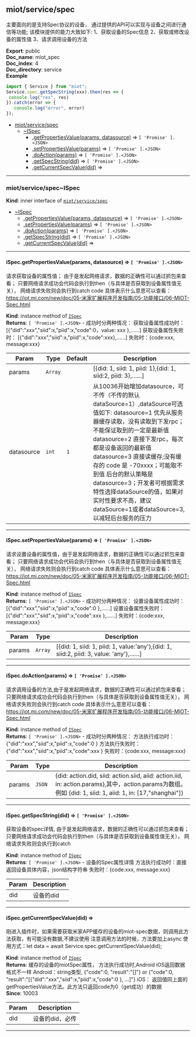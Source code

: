 <a name="module_miot/service/spec"></a>

## miot/service/spec
主要面向的是支持Spec协议的设备， 通过提供的API可以实现与设备之间进行通信等功能;
该模块提供的能力大致如下:
1、获取设备的Spec信息  2、获取或修改设备的属性值  3、请求调用设备的方法

**Export**: public  
**Doc_name**: miot_spec  
**Doc_index**: 4  
**Doc_directory**: service  
**Example**  
```js
import { Service } from "miot";
Service.spec.getSpecString(xxx).then(res => {
 console.log("res", res)
}).catch(error => {
   console.log("error", error)
});
```

* [miot/service/spec](#module_miot/service/spec)
    * [~ISpec](#module_miot/service/spec..ISpec)
        * [.getPropertiesValue(params, datasource)](#module_miot/service/spec..ISpec+getPropertiesValue) ⇒ <code>[ &#x27;Promise&#x27; ].&lt;JSON&gt;</code>
        * [.setPropertiesValue(params)](#module_miot/service/spec..ISpec+setPropertiesValue) ⇒ <code>[ &#x27;Promise&#x27; ].&lt;JSON&gt;</code>
        * [.doAction(params)](#module_miot/service/spec..ISpec+doAction) ⇒ <code>[ &#x27;Promise&#x27; ].&lt;JSON&gt;</code>
        * [.getSpecString(did)](#module_miot/service/spec..ISpec+getSpecString) ⇒ <code>[ &#x27;Promise&#x27; ].&lt;JSON&gt;</code>
        * [.getCurrentSpecValue(did)](#module_miot/service/spec..ISpec+getCurrentSpecValue) ⇒


* * *

<a name="module_miot/service/spec..ISpec"></a>

### miot/service/spec~ISpec
**Kind**: inner interface of [<code>miot/service/spec</code>](#module_miot/service/spec)  

* [~ISpec](#module_miot/service/spec..ISpec)
    * [.getPropertiesValue(params, datasource)](#module_miot/service/spec..ISpec+getPropertiesValue) ⇒ <code>[ &#x27;Promise&#x27; ].&lt;JSON&gt;</code>
    * [.setPropertiesValue(params)](#module_miot/service/spec..ISpec+setPropertiesValue) ⇒ <code>[ &#x27;Promise&#x27; ].&lt;JSON&gt;</code>
    * [.doAction(params)](#module_miot/service/spec..ISpec+doAction) ⇒ <code>[ &#x27;Promise&#x27; ].&lt;JSON&gt;</code>
    * [.getSpecString(did)](#module_miot/service/spec..ISpec+getSpecString) ⇒ <code>[ &#x27;Promise&#x27; ].&lt;JSON&gt;</code>
    * [.getCurrentSpecValue(did)](#module_miot/service/spec..ISpec+getCurrentSpecValue) ⇒


* * *

<a name="module_miot/service/spec..ISpec+getPropertiesValue"></a>

#### iSpec.getPropertiesValue(params, datasource) ⇒ <code>[ &#x27;Promise&#x27; ].&lt;JSON&gt;</code>
请求获取设备的属性值； 由于是发起网络请求，数据的正确性可以通过抓包来查看；
只要网络请求成功会代码会执行到then（与具体是否获取到设备属性值无关）， 网络请求失败则会执行到catch
code 具体表示什么意思可以查看： https://iot.mi.com/new/doc/05-米家扩展程序开发指南/05-功能接口/06-MIOT-Spec.html

**Kind**: instance method of [<code>ISpec</code>](#module_miot/service/spec..ISpec)  
**Returns**: <code>[ &#x27;Promise&#x27; ].&lt;JSON&gt;</code> - 成功时分两种情况：
获取设备属性成功时： [{"did":"xxx","siid":x,"piid":x,"code":0，value: xxx },……]
获取设备属性失败时： [{"did":"xxx","siid":x,"piid":x,"code":xxx},……]
失败时：{code:xxx, message:xxx}  

| Param | Type | Default | Description |
| --- | --- | --- | --- |
| params | <code>Array</code> |  | [{did: 1, siid: 1, piid: 1},{did: 1, siid:2, piid: 3},……] |
| datasource | <code>int</code> | <code>1</code> | 从10036开始增加datasource，可不传（不传的默认dataSource=1）,dataSource可选值如下: datasource=1  优先从服务器缓存读取，没有读取到下发rpc；不能保证取到的一定是最新值 datasource=2  直接下发rpc，每次都是设备返回的最新值 datasource=3  直接读缓存;没有缓存的 code 是 -70xxxx；可能取不到值 后台的默认策略是datasource=3；开发者可根据需求特性选择dataSource的值，如果对实时性要求不高，建议dataSource=1或者dataSource=3,以减轻后台服务的压力 |


* * *

<a name="module_miot/service/spec..ISpec+setPropertiesValue"></a>

#### iSpec.setPropertiesValue(params) ⇒ <code>[ &#x27;Promise&#x27; ].&lt;JSON&gt;</code>
请求设置设备的属性值，由于是发起网络请求，数据的正确性可以通过抓包来查看；
只要网络请求成功会代码会执行到then（与具体是否获取到设备属性值无关）， 网络请求失败则会执行到catch
code 具体表示什么意思可以查看： https://iot.mi.com/new/doc/05-米家扩展程序开发指南/05-功能接口/06-MIOT-Spec.html

**Kind**: instance method of [<code>ISpec</code>](#module_miot/service/spec..ISpec)  
**Returns**: <code>[ &#x27;Promise&#x27; ].&lt;JSON&gt;</code> - 成功时分两种情况：
设置设备属性成功时：  [{"did":"xxx","siid":x,"piid":x,"code":0 },……]
设置设备属性失败时：  [{"did":"xxx","siid":x,"piid":x,"code":xxx },……]
失败时：{code:xxx, message:xxx}  

| Param | Type | Description |
| --- | --- | --- |
| params | <code>Array</code> | [{did: 1, siid: 1, piid: 1, value:'any'},{did: 1, siid:2, piid: 3, value: 'any'},……] |


* * *

<a name="module_miot/service/spec..ISpec+doAction"></a>

#### iSpec.doAction(params) ⇒ <code>[ &#x27;Promise&#x27; ].&lt;JSON&gt;</code>
请求调用设备的方法,由于是发起网络请求，数据的正确性可以通过抓包来查看；
只要网络请求成功会代码会执行到then（与具体是否获取到设备属性值无关）， 网络请求失败则会执行到catch
code 具体表示什么意思可以查看： https://iot.mi.com/new/doc/05-米家扩展程序开发指南/05-功能接口/06-MIOT-Spec.html

**Kind**: instance method of [<code>ISpec</code>](#module_miot/service/spec..ISpec)  
**Returns**: <code>[ &#x27;Promise&#x27; ].&lt;JSON&gt;</code> - 成功时分两种情况：
方法执行成功时：  {"did":"xxx","siid":x,"piid":x,"code":0 }
方法执行失败时：  {"did":"xxx","siid":x,"piid":x,"code":xxx }
失败时：{code:xxx, message:xxx}  

| Param | Type | Description |
| --- | --- | --- |
| params | <code>JSON</code> | {did: action.did, siid: action.siid, aiid: action.iid, in: action.params},其中，action.params为数组。例如 {did: 1, siid: 1, aiid: 1, in: [17,"shanghai"]} |


* * *

<a name="module_miot/service/spec..ISpec+getSpecString"></a>

#### iSpec.getSpecString(did) ⇒ <code>[ &#x27;Promise&#x27; ].&lt;JSON&gt;</code>
获取设备的spec详情, 由于是发起网络请求，数据的正确性可以通过抓包来查看；
只要网络请求成功会代码会执行到then（与具体是否获取到设备属性值无关）， 网络请求失败则会执行到catch

**Kind**: instance method of [<code>ISpec</code>](#module_miot/service/spec..ISpec)  
**Returns**: <code>[ &#x27;Promise&#x27; ].&lt;JSON&gt;</code> - 设备的Spec属性详情
方法执行成功时：直接返回设备具体内容，json结构字符串
失败时：{code:xxx, message:xxx}  

| Param | Description |
| --- | --- |
| did | 设备的did |


* * *

<a name="module_miot/service/spec..ISpec+getCurrentSpecValue"></a>

#### iSpec.getCurrentSpecValue(did) ⇒
刚进入插件时，如果需要获取米家APP缓存的设备的miot-spec数据，则调用此方法获取，有可能没有数据,不建议使用
注意调用方法的时候，方法要加上async
使用方式：let data = await Service.spec.getCurrentSpecValue(did);

**Kind**: instance method of [<code>ISpec</code>](#module_miot/service/spec..ISpec)  
**Returns**: 缓存的设备的miotSpec属性，
方法执行成功时,Android iOS返回数据格式不一样
Android：string类型, {"code":0, "result":"[]"} or {"code":0, "result":"[{"did":"xxx","siid":x,"piid":x,"code":0 }, ...]"}
iOS： 返回值同上面的getPropertiesValue方法。此方法只返回code为0（get成功）的数据  
**Since**: 10003  

| Param | Description |
| --- | --- |
| did | 设备的did，必传 |


* * *

